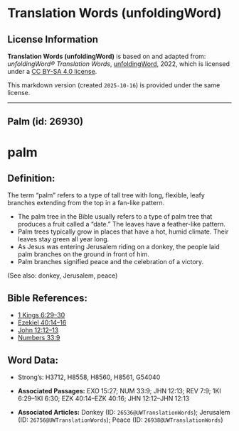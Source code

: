 # Translation Words (unfoldingWord)

## License Information

**Translation Words (unfoldingWord)** is based on and adapted from: _unfoldingWord® Translation Words_, [unfoldingWord](https://unfoldingword.org/utw), 2022, which is licensed under a [CC BY-SA 4.0 license](https://creativecommons.org/licenses/by-sa/4.0/legalcode.en).

This markdown version (created `2025-10-16`) is provided under the same license.



--------------------------------

## Palm (id: 26930)

palm
====

Definition:
-----------

The term “palm” refers to a type of tall tree with long, flexible, leafy branches extending from the top in a fan\-like pattern.

* The palm tree in the Bible usually refers to a type of palm tree that produces a fruit called a “date.” The leaves have a feather\-like pattern.
* Palm trees typically grow in places that have a hot, humid climate. Their leaves stay green all year long.
* As Jesus was entering Jerusalem riding on a donkey, the people laid palm branches on the ground in front of him.
* Palm branches signified peace and the celebration of a victory.

(See also: donkey, Jerusalem, peace)

Bible References:
-----------------

* [1 Kings 6:29–30](https://ref.ly/1Kgs6:29-1Kgs6:30)
* [Ezekiel 40:14–16](https://ref.ly/Ezek40:14-Ezek40:16)
* [John 12:12–13](https://ref.ly/John12:12-John12:13)
* [Numbers 33:9](https://ref.ly/Num33:9)

Word Data:
----------

* Strong’s: H3712, H8558, H8560, H8561, G54040

* **Associated Passages:** EXO 15:27; NUM 33:9; JHN 12:13; REV 7:9; 1KI 6:29–1KI 6:30; EZK 40:14–EZK 40:16; JHN 12:12–JHN 12:13
* **Associated Articles:** Donkey (ID: `26536@UWTranslationWords`); Jerusalem (ID: `26756@UWTranslationWords`); Peace (ID: `26938@UWTranslationWords`)

